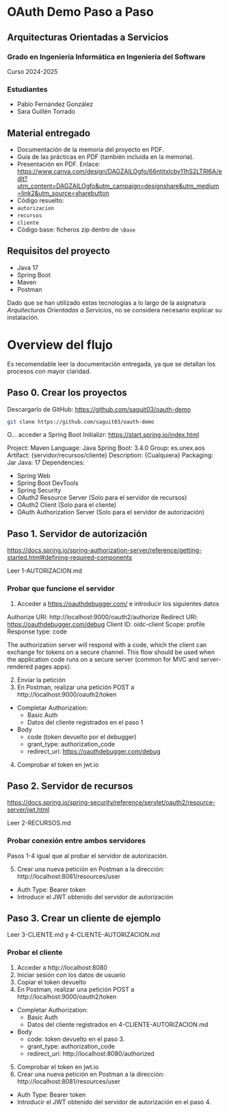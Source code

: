 # OAuth Demo Paso a Paso

## Arquitecturas Orientadas a Servicios

### Grado en Ingeniería Informática en Ingeniería del Software  

Curso 2024-2025  

### Estudiantes

- Pablo Fernández González
- Sara Guillén Torrado

## Material entregado

- Documentación de la memoria del proyecto en PDF.
- Guía de las prácticas en PDF (también incluida en la memoria).
- Presentación en PDF. Enlace: https://www.canva.com/design/DAGZAILOgfo/66ntjtxlcby11hS2LTRl6A/edit?utm_content=DAGZAILOgfo&utm_campaign=designshare&utm_medium=link2&utm_source=sharebutton
- Código resuelto:
 - `autorizacion`
 - `recursos`
 - `cliente`
- Código base: ficheros zip dentro de `\Base` 

## Requisitos del proyecto

- Java 17
- Spring Boot
- Maven
- Postman

Dado que se han utilizado estas tecnologías a lo largo de la asignatura *Arquitecturas Orientadas a Servicios*, no se considera necesario explicar su instalación.  

# Overview del flujo

Es recomendable leer la documentación entregada, ya que se detallan los procesos con mayor claridad.  

## Paso 0. Crear los proyectos

Descargarlo de GitHub: https://github.com/saguit03/oauth-demo  

```bash
git clone https://github.com/saguit03/oauth-demo
```

O... acceder a Spring Boot Initializr: https://start.spring.io/index.html

Project: Maven
Language: Java
Spring Boot: 3.4.0
Group: es.unex.aos
Artifact: {servidor/recursos/cliente}
Description: {Cualquiera}
Packaging: Jar
Java: 17
Dependencies:
- Spring Web
- Spring Boot DevTools
- Spring Security
- OAuth2 Resource Server (Solo para el servidor de recursos)
- OAuth2 Client (Solo para el cliente)
- OAuth Authorization Server (Solo para el servidor de autorización)

## Paso 1. Servidor de autorización

https://docs.spring.io/spring-authorization-server/reference/getting-started.html#defining-required-components

Leer 1-AUTORIZACION.md

### Probar que funcione el servidor

1. Acceder a https://oauthdebugger.com/ e introducir los siguientes datos

Authorize URI: http://localhost:9000/oauth2/authorize
Redirect URI: https://oauthdebugger.com/debug
Client ID: oidc-client
Scope: profile
Response type: code

The authorization server will respond with a code, which the client can exchange for tokens on a secure channel. This flow should be used when the application code runs on a secure server (common for MVC and server-rendered pages apps).

2. Enviar la petición
3. En Postman, realizar una petición POST a http://localhost:9000/oauth2/token
- Completar Authorization:
  - Basic Auth
  - Datos del cliente registrados en el paso 1
- Body
  - code (token devuelto por el debugger)
  - grant_type: authorization_code
  - redirect_uri: https://oauthdebugger.com/debug
4. Comprobar el token en jwt.io

## Paso 2. Servidor de recursos

https://docs.spring.io/spring-security/reference/servlet/oauth2/resource-server/jwt.html

Leer 2-RECURSOS.md

### Probar conexión entre ambos servidores

Pasos 1-4 igual que al probar el servidor de autorización.

5. Crear una nueva petición en Postman a la dirección: http://localhost:8081/resources/user
- Auth Type: Bearer token
- Introducir el JWT obtenido del servidor de autorización

## Paso 3. Crear un cliente de ejemplo

Leer 3-CLIENTE.md y 4-CLIENTE-AUTORIZACION.md

### Probar el cliente

1. Acceder a http://localhost:8080
2. Iniciar sesión con los datos de usuario
3. Copiar el token devuelto
4. En Postman, realizar una petición POST a http://localhost:9000/oauth2/token
- Completar Authorization:
  - Basic Auth
  - Datos del cliente registrados en 4-CLIENTE-AUTORIZACION.md
- Body
  - code: token devuelto en el paso 3.
  - grant_type: authorization_code
  - redirect_uri: http://localhost:8080/authorized
5. Comprobar el token en jwt.io
6. Crear una nueva petición en Postman a la dirección: http://localhost:8081/resources/user
- Auth Type: Bearer token
- Introducir el JWT obtenido del servidor de autorización en el paso 4.
